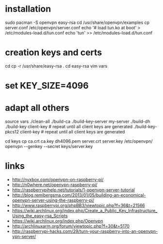 # installation

sudo pacman -S openvpn easy-rsa
cd /usr/share/openvpn/examples
cp server.conf /etc/openvpn/server.conf
echo '# load tun.ko at boot' > /etc/modules-load.d/tun.conf
echo 'tun' >> /etc/modules-load.d/tun.conf

# creation keys and certs

cd
cp -r /usr/share/easy-rsa .
cd easy-rsa
vim vars
# set KEY_SIZE=4096
# adapt all others
source vars
./clean-all
./build-ca
./build-key-server my-server
./build-dh
./build-key client-key # repeat until all client keys are generated
./build-key-pkcs12 client-key # repeat until all client keys are generated

cd keys
cp ca.crt ca.key dh4096.pem server.crt server.key /etc/openvpn/
openvpn --genkey --secret keys/server.key

# links

* http://nyxbox.com/openvpn-on-raspberry-pi/
* http://n0where.net/openvpn-raspberry-pi/
* http://raspberrypihelp.net/tutorials/1-openvpn-server-tutorial
* http://blog.remibergsma.com/2013/01/05/building-an-economical-openvpn-server-using-the-raspberry-pi/
* http://www.raspberrypi.org/phpBB3/viewtopic.php?f=36&t=21566
* https://wiki.archlinux.org/index.php/Create_a_Public_Key_Infrastructure_Using_the_easy-rsa_Scripts
* https://wiki.archlinux.org/index.php/Openvpn
* http://archlinuxarm.org/forum/viewtopic.php?f=30&t=5170
* http://raspberrypi-hacks.com/29/turn-your-raspberry-into-an-openvpn-vpn-server/
